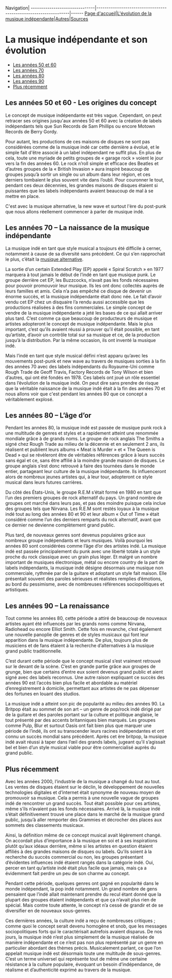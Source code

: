 Navigation|
-------------------------------|-----------------------------------------------------------------|------
[Page d'accueil](/indie-music/)|[L'évolution de la musique indépendante](./evolution)|[Autres](./autres)|[Sources](./sources)

# La musique indépendante et son évolution

* [Les années 50 et 60](#les-années-50-et-60---les-origines-du-concept)
* [Les années 70](#les-années-70---la-naissance-de-la-musique-independante)
* [Les années 80](#les-années-80---l-age-d-or)
* [Les années 90](#les-années-90---la-renaissance)
* [Plus récemment](#plus-récemment)

## Les années 50 et 60 - Les origines du concept
 
Le concept de musique indépendante est très vague. Cependant, on peut retracer ses origines jusqu'aux années 50 et 60 avec la création de labels indépendants tels que Sun Records de Sam Phillips ou encore Motown Records de Berry Gordy. 

Pour autant, les productions de ces maisons de disques ne sont pas considérées comme de la musique indé car cette dernière a évolué, et le simple fait d'être associé à un label indépendant ne suffit plus. En plus de cela, toute une myriade de petits groupes de « garage rock » voient le jour vers la fin des années 60. Le rock n’roll simple et efficace des Beatles et d’autres groupes de la « British Invasion » aura inspiré beaucoup de groupes jusqu’à sortir un single ou un album dans leur région, et ces derniers tombaient le plus souvent vite dans l’oubli. Pour couronner le tout, pendant ces deux décennies, les grandes maisons de disques étaient si puissantes que les labels indépendants avaient beaucoup de mal à se mettre en place.

C'est avec la musique alternative, la new wave et surtout l'ère du post-punk que nous allons réellement commencer à parler de musique indé.
 
## Les années 70 – La naissance de la musique indépendante
 
La musique indé en tant que style musical a toujours été difficile à cerner, notamment à cause de sa diversité sans précédent. Ce qui s’en rapprochait le plus, c’était la [musique alternative](./autres).

La sortie d’un certain Extended Play (EP) appelé « Spiral Scratch » en 1977 marquera à tout jamais le début de l’indé en tant que musique punk. Le groupe derrière cet EP, les Buzzcocks, n’avait pas les fonds nécessaires pour pouvoir promouvoir leur musique. Ils les ont donc collectés auprès de leurs familles et amis. Cela n’a pas empêché ce disque de devenir un énorme succès, et la musique indépendante était donc née. Le fait d’avoir vendu cet EP chez un disquaire l’a rendu aussi accessible que les productions réalisées à des fins commerciales. Le simple concept de vendre de la musique indépendante a jeté les bases de ce qui allait arriver plus tard. C’est comme ça que beaucoup de producteurs de musique et artistes adopteront le concept de musique indépendante. Mais le plus important, c’est qu’ils avaient réussi à prouver qu’il était possible, en tant qu’artiste, d’avoir un contrôle total sur sa musique et ce, de la production jusqu’à la distribution. Par la même occasion, ils ont inventé la musique indé.

Mais l’indé en tant que style musical défini n’est apparu qu’avec les mouvements post-punk et new wave au travers de musiques sorties à la fin des années 70 avec des labels indépendants du Royaume-Uni comme Rough Trade de Geoff Travis, Factory Records de Tony Wilson et bien d’autres, qui ont été fondés en 1978. Ces labels ont joué un rôle essentiel dans l’évolution de la musique indé. On peut dire sans prendre de risque que la véritable naissance de la musique indé était à la fin des années 70 et nous allons voir que c'est pendant les années 80 que ce concept a véritablement explosé.
 
## Les années 80 – L’âge d’or
 
Pendant les années 80, la musique indé est passée de musique punk rock à une multitude de genres et styles et a rapidement atteint une renommée mondiale grâce à de grands noms.
Le groupe de rock anglais The Smiths a signé chez Rough Trade au milieu de la décennie et en seulement 2 ans, ils réalisent et publient leurs albums « Meat is Murder » et « The Queen is Dead » qui se révèleront être de véritables références grâce à leurs succès sans égal et ce, sans être affilié à la moindre grande maison de disques. Le groupe anglais s’est donc retrouvé à faire des tournées dans le monde entier, partageant leur culture de la musique indépendante. Ils influenceront alors de nombreux jeunes artistes qui, à leur tour, adopteront ce style musical dans leurs futures carrières.

Du côté des États-Unis, le groupe R.E.M s’était formé en 1980 en tant que l’un des premiers groupes de rock alternatif du pays. Un grand nombre de groupes ont marché dans leurs pas, et pas des moindre puisque cela inclue des groupes tels que Nirvana. Les R.E.M sont restés loyaux à la musique indé tout au long des années 80 et 90 et leur album « Out of Time » était considéré comme l’un des derniers remparts du rock alternatif, avant que ce dernier ne devienne complètement grand public.

Plus tard, de nouveaux genres sont devenus populaires grâce aux nombreux groupe indépendants et leurs musiques. Voilà pourquoi les années 80 sont considérées comme l’âge d’or des artistes indé. La musique indé est passée principalement du punk avec une liberté totale à un style proche du rock classique avec un grain plus léger. Et malgré un nombre important de musiques électronique, métal ou encore country de la part de labels indépendants, la musique indé désigne désormais une musique non commerciale, rythmée par de la guitare et adoptant un style fait maison. Elle présentait souvent des paroles sérieuses et réalistes remplies d’émotions, au bord du pessimisme, avec de nombreuses références sociopolitiques et artistiques.
 
## Les années 90 – La renaissance
 
Tout comme les années 80, cette période a attiré de beaucoup de nouveaux artistes ayant été influencés par les grands noms comme Nirvana, Radiohead ou encore Elliot Smith.
Cette fois en revanche, c’est également une nouvelle panoplie de genres et de styles musicaux qui font leur apparition dans la musique indépendante. De plus, toujours plus de musiciens et de fans étaient à la recherche d’alternatives à la musique grand public traditionnelle.

C’est durant cette période que le concept musical s’est vraiment retrouvé sur le devant de la scène. C’est en grande partie grâce aux groupes de grunge, bien que certains d’entre eux soient devenus grand public et aient signé avec des labels reconnus. Une autre raison expliquant ce succès des années 90 est l’accès bien plus facile et abordable au matériel d’enregistrement à domicile, permettant aux artistes de ne pas dépenser des fortunes en louant des studios.

La musique indé a atteint son pic de popularité au milieu des années 90. La Britpop était au sommet de son art – un genre de pop/rock indé dirigé par de la guitare et des paroles portant sur la culture et politique anglaise, le tout présenté par des accents britanniques bien marqués. Les groupes comme Pulp, Blur et surtout Oasis ont fait bien plus que marquer une période de l’indé, ils ont su transcender leurs racines indépendantes et ont connu un succès mondial sans précédent. Après cet ère britpop, la musique indé avait réussi à taper dans l’œil des grands labels, jugeant qu’il s’agissait bel et bien d’un style musical viable pour être commercialisé auprès du grand public.
 
## Plus récemment
 
Avec les années 2000, l’industrie de la musique a changé du tout au tout. Les ventes de disques étaient sur le déclin, le développement de nouvelles technologies digitales et d’internet était synonyme de nouveau moyen de promouvoir sa musique. Cela a permis à une nouvelle vague de groupes indé de rencontrer un grand succès. Tout était possible pour ces artistes, même s’ils n’avaient pas les fonds nécessaires. Arrivé là, la musique indé s’était définitivement trouvé une place dans le marché de la musique grand public, jusqu’à aller remporter des Grammies et décrocher des places aux sommets des classements musicaux.

Ainsi, la définition même de ce concept musical avait légèrement changé. On accordait plus d’importance à la musique en soi et à ses inspirations plutôt qu’aux idéaux derrière, même si les artistes en question étaient affiliés à des grandes maisons de disques ou labels. Qu’ils soient à la recherche du succès commercial ou non, les groupes présentant d’évidentes influences indé étaient rangés dans la catégorie indé. Oui, percer en tant qu’artiste indé était plus facile que jamais, mais ça a évidemment fait perdre un peu de son charme au concept.

Pendant cette période, quelques genres ont gagné en popularité dans le monde indépendant, la pop indé notamment. Un grand nombre de gens pensaient que l’indé allait maintenant prendre du recul étant donné que la plupart des groupes étaient indépendants et que ça n’avait plus rien de spécial. Mais contre toute attente, le concept n’a cessé de grandir et de se diversifier en de nouveaux sous-genres.

Ces dernières années, la culture indé a reçu de nombreuses critiques ; comme quoi le concept serait devenu homogène et snob, que les messages sociopolitiques forts qui le caractérisait autrefois avaient disparus. De nos jours, la musique indé n’est plus simplement de la musique réalisée de manière indépendante et ce n’est pas non plus représenté par un genre en particulier abordant des thèmes précis. Musicalement parlant, ce que l’on appelait musique indé est désormais toute une multitude de sous-genres. C’est un terme universel qui représente tout de même une certaine résistance à la culture populaire, évoquant un besoin d’indépendance, de réalisme et d’authenticité exprimé au travers de la musique.
